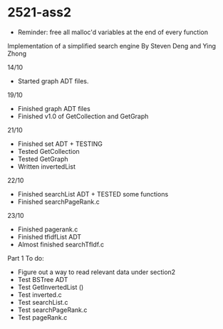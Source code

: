 # 2521-ass2
* Reminder: free all malloc'd variables at the end of every function

Implementation of a simplified search engine
By Steven Deng and Ying Zhong

14/10
- Started graph ADT files.

19/10
- Finished graph ADT files
- Finished v1.0 of GetCollection and GetGraph

21/10
- Finished set ADT + TESTING
- Tested GetCollection
- Tested GetGraph
- Written invertedList

22/10
- Finished searchList ADT + TESTED some functions
- Finished searchPageRank.c

23/10
- Finished pagerank.c
- Finished tfidfList ADT
- Almost finished searchTfIdf.c

Part 1 To do:
 - Figure out a way to read relevant data under section2
 - Test BSTree ADT
 - Test GetInvertedList ()
 - Test inverted.c
 - Test searchList.c
 - Test searchPageRank.c
 - Test pageRank.c
